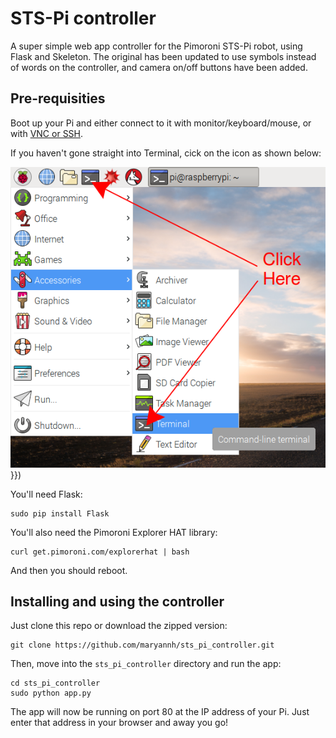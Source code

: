 # STS-Pi controller

A super simple web app controller for the Pimoroni STS-Pi robot, using Flask and Skeleton. The original has been updated to use symbols instead of words on the controller, and camera on/off buttons have been added.

## Pre-requisities
Boot up your Pi and either connect to it with monitor/keyboard/mouse, or with [VNC or SSH](https://www.raspberrypi.org/documentation/remote-access/).

If you haven't gone straight into Terminal, cick on the icon as shown below:

![screen](https://raw.githubusercontent.com/maryannh/sts_pi_controller/master/static/images/screen1.png) }})

You'll need Flask:

```
sudo pip install Flask
```

You'll also need the Pimoroni Explorer HAT library:

```
curl get.pimoroni.com/explorerhat | bash
```

And then you should reboot.

## Installing and using the controller

Just clone this repo or download the zipped version:

```
git clone https://github.com/maryannh/sts_pi_controller.git
```

Then, move into the `sts_pi_controller` directory and run the app:

```
cd sts_pi_controller
sudo python app.py
```

The app will now be running on port 80 at the IP address of your Pi. Just
enter that address in your browser and away you go!
